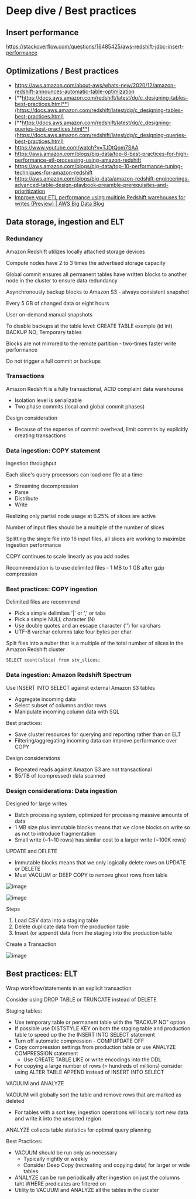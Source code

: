 # Deep dive / Best practices

## Insert performance

https://stackoverflow.com/questions/16485425/aws-redshift-jdbc-insert-performance

## Optimizations / Best practices

- https://aws.amazon.com/about-aws/whats-new/2020/12/amazon-redshift-announces-automatic-table-optimization
- [**https://docs.aws.amazon.com/redshift/latest/dg/c_designing-tables-best-practices.html**](https://docs.aws.amazon.com/redshift/latest/dg/c_designing-tables-best-practices.html)
- [**https://docs.aws.amazon.com/redshift/latest/dg/c_designing-queries-best-practices.html**](https://docs.aws.amazon.com/redshift/latest/dg/c_designing-queries-best-practices.html)
- https://www.youtube.com/watch?v=TJDtQom7SAA
- https://aws.amazon.com/blogs/big-data/top-8-best-practices-for-high-performance-etl-processing-using-amazon-redshift
- https://aws.amazon.com/blogs/big-data/top-10-performance-tuning-techniques-for-amazon-redshift
- https://aws.amazon.com/blogs/big-data/amazon-redshift-engineerings-advanced-table-design-playbook-preamble-prerequisites-and-prioritization
- [Improve your ETL performance using multiple Redshift warehouses for writes (Preview) | AWS Big Data Blog](https://aws.amazon.com/blogs/big-data/improve-your-etl-performance-using-multiple-redshift-warehouses-for-writes/)

## Data storage, ingestion and ELT

### Redundancy

Amazon Redshift utilizes locally attached storage devices

Compute nodes have 2 to 3 times the advertised storage capacity

Global commit ensures all permanent tables have written blocks to another node in the cluster to ensure data redundancy

Asynchronously backup blocks to Amazon S3 - always consistent snapshot

Every 5 GB of changed data or eight hours

User on-demand manual snapshots

To disable backups at the table level: CREATE TABLE example (id int) BACKUP NO;
Temporary tables

Blocks are not mirrored to the remote partition - two-times faster write performance

Do not trigger a full commit or backups

### Transactions

Amazon Redshift is a fully transactional, ACID complaint data warehourse

- Isolation level is serializable
- Two phase commits (local and global commit phases)

Design consideration

- Because of the expense of commit overhead, limit commits by explicitly creating transactions

### Data ingestion: COPY statement

Ingestion throughput

Each slice's query processors can load one file at a time:

- Streaming decompression
- Parse
- Distribute
- Write

Realizing only partial node usage at 6.25% of slices are active

Number of input files should be a multiple of the number of slices

Splitting the single file into 16 input files, all slices are working to maximize ingestion performance

COPY continues to scale linearly as you add nodes

Recommendation is to use delimited files - 1 MB to 1 GB after gzip compression

### Best practices: COPY ingestion

Delimited files are recommend

- Pick a simple delimites '|' or ',' or tabs
- Pick a simple NULL character (N)
- Use double quotes and an escape character ('') for varchars
- UTF-8 varchar columns take four bytes per char

Split files into a nuber that is a multiple of the total number of slices in the Amazon Redshift cluster

`SELECT count(slice) from stv_slices;`

### Data ingestion: Amazon Redshift Spectrum

Use INSERT INTO SELECT against external Amazon S3 tables

- Aggregate incoming data
- Select subset of columns and/or rows
- Manipulate incoming column data with SQL

Best practices:

- Save cluster resources for querying and reporting rather than on ELT
- Filtering/aggregating incoming data can improve performance over COPY

Design considerations

- Repeated reads against Amazon S3 are not transactional
- $5/TB of (compressed) data scanned

### Design considerations: Data ingestion

Designed for large writes

- Batch processing system, optimized for processing massive amounts of data
- 1 MB size plus immutable blocks means that we clone blocks on write so as not to introduce fragmentation
- Small write (~1~10 rows) has similar cost to a larger write (~100K rows)

UPDATE and DELETE

- Immutable blocks means that we only logically delete rows on UPDATE or DELETE
- Must VACUUM or DEEP COPY to remove ghost rows from table

![image](../../../media/AWS-Redshift_Deep-dive-Best-practices-image1.jpg)

![image](../../../media/AWS-Redshift_Deep-dive-Best-practices-image2.jpg)

Steps

1. Load CSV data into a staging table
2. Delete duplicate data from the production table
3. Insert (or append) data from the staging into the production table

Create a Transaction

![image](../../../media/AWS-Redshift_Deep-dive-Best-practices-image3.jpg)

## Best practices: ELT

Wrap workflow/statements in an explicit transaction

Consider using DROP TABLE or TRUNCATE instead of DELETE

Staging tables:

- Use temporary table or permanent table with the "BACKUP NO" option
- If possible use DISTSTYLE KEY on both the staging table and production table to speed up the the INSERT INTO SELECT statement
- Turn off automatic compression - COMPUPDATE OFF
- Copy compression settings from production table or use ANALYZE COMPRESSION statement
    - Use CREATE TABLE LIKE or write encodings into the DDL
- For copying a large number of rows (> hundreds of millions) consider using ALTER TABLE APPEND instead of INSERT INTO SELECT

VACUUM and ANALYZE

VACUUM will globally sort the table and remove rows that are marked as deleted

- For tables with a sort key, ingestion operations will locally sort new data and write it into the unsorted region

ANALYZE collects table statistics for optimal query planning

Best Practices:

- VACUUM should be run only as necessary
    - Typically nightly or weekly
    - Consider Deep Copy (recreating and copying data) for larger or wide tables
- ANALYZE can be run periodically after ingestion on just the columns taht WHERE predicates are filtered on
- Utility to VACUUM and ANALYZE all the tables in the cluster
